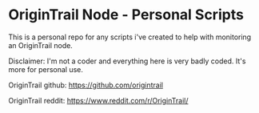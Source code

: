 # OriginTrail Node - Personal Scripts

This is a personal repo for any scripts i've created to help with monitoring an OriginTrail node.

Disclaimer: I'm not a coder and everything here is very badly coded. It's more for personal use.

OriginTrail github: https://github.com/origintrail

OriginTrail reddit: https://www.reddit.com/r/OriginTrail/
